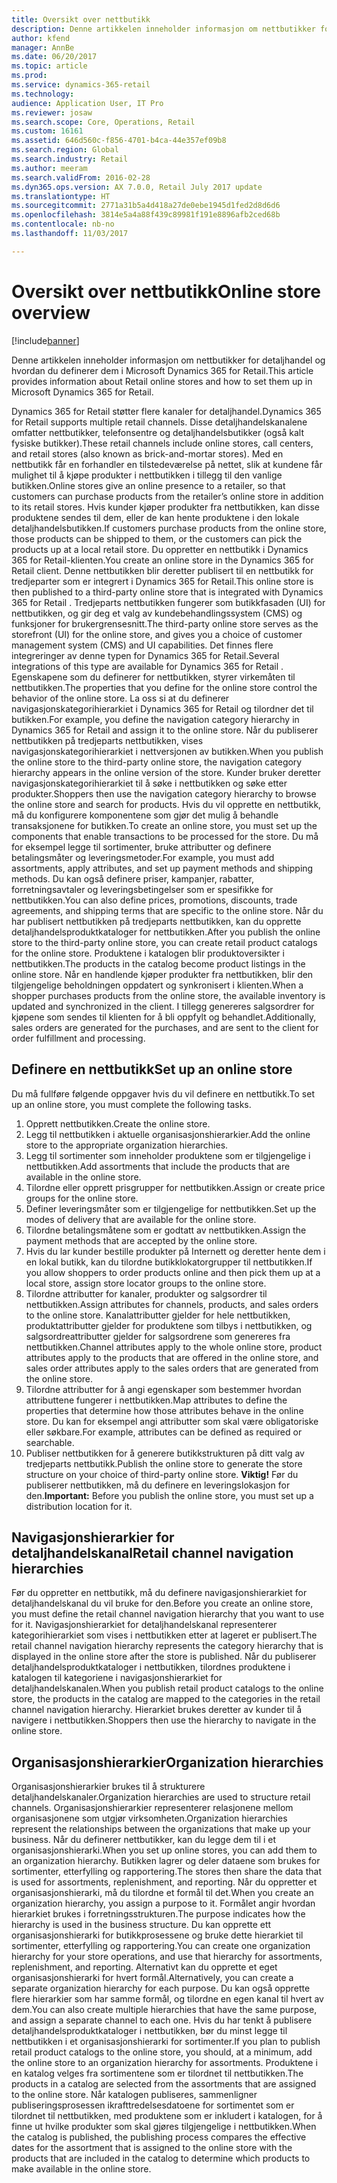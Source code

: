 ```yaml
---
title: Oversikt over nettbutikk
description: Denne artikkelen inneholder informasjon om nettbutikker for detaljhandel og hvordan du definerer dem i Microsoft Dynamics 365 for Retail.
author: kfend
manager: AnnBe
ms.date: 06/20/2017
ms.topic: article
ms.prod: 
ms.service: dynamics-365-retail
ms.technology: 
audience: Application User, IT Pro
ms.reviewer: josaw
ms.search.scope: Core, Operations, Retail
ms.custom: 16161
ms.assetid: 646d560c-f856-4701-b4ca-44e357ef09b8
ms.search.region: Global
ms.search.industry: Retail
ms.author: meeram
ms.search.validFrom: 2016-02-28
ms.dyn365.ops.version: AX 7.0.0, Retail July 2017 update
ms.translationtype: HT
ms.sourcegitcommit: 2771a31b5a4d418a27de0ebe1945d1fed2d8d6d6
ms.openlocfilehash: 3814e5a4a88f439c89981f191e8896afb2ced68b
ms.contentlocale: nb-no
ms.lasthandoff: 11/03/2017

---
```


# <a name="online-store-overview"></a><span data-ttu-id="a8720-103">Oversikt over nettbutikk</span><span class="sxs-lookup"><span data-stu-id="a8720-103">Online store overview</span></span>

[!include[banner](includes/banner.md)]


<span data-ttu-id="a8720-104">Denne artikkelen inneholder informasjon om nettbutikker for detaljhandel og hvordan du definerer dem i Microsoft Dynamics 365 for Retail.</span><span class="sxs-lookup"><span data-stu-id="a8720-104">This article provides information about Retail online stores and how to set them up in Microsoft Dynamics 365 for Retail.</span></span>

<span data-ttu-id="a8720-105">Dynamics 365 for Retail støtter flere kanaler for detaljhandel.</span><span class="sxs-lookup"><span data-stu-id="a8720-105">Dynamics 365 for Retail supports multiple retail channels.</span></span> <span data-ttu-id="a8720-106">Disse detaljhandelskanalene omfatter nettbutikker, telefonsentre og detaljhandelsbutikker (også kalt fysiske butikker).</span><span class="sxs-lookup"><span data-stu-id="a8720-106">These retail channels include online stores, call centers, and retail stores (also known as brick-and-mortar stores).</span></span> <span data-ttu-id="a8720-107">Med en nettbutikk får en forhandler en tilstedeværelse på nettet, slik at kundene får mulighet til å kjøpe produkter i nettbutikken i tillegg til den vanlige butikken.</span><span class="sxs-lookup"><span data-stu-id="a8720-107">Online stores give an online presence to a retailer, so that customers can purchase products from the retailer’s online store in addition to its retail stores.</span></span> <span data-ttu-id="a8720-108">Hvis kunder kjøper produkter fra nettbutikken, kan disse produktene sendes til dem, eller de kan hente produktene i den lokale detaljhandelsbutikken.</span><span class="sxs-lookup"><span data-stu-id="a8720-108">If customers purchase products from the online store, those products can be shipped to them, or the customers can pick the products up at a local retail store.</span></span> <span data-ttu-id="a8720-109">Du oppretter en nettbutikk i Dynamics 365 for Retail-klienten.</span><span class="sxs-lookup"><span data-stu-id="a8720-109">You create an online store in the Dynamics 365 for Retail client.</span></span> <span data-ttu-id="a8720-110">Denne nettbutikken blir deretter publisert til en nettbutikk for tredjeparter som er integrert i Dynamics 365 for Retail.</span><span class="sxs-lookup"><span data-stu-id="a8720-110">This online store is then published to a third-party online store that is integrated with Dynamics 365 for Retail .</span></span> <span data-ttu-id="a8720-111">Tredjeparts nettbutikken fungerer som butikkfasaden (UI) for nettbutikken, og gir deg et valg av kundebehandlingssystem (CMS) og funksjoner for brukergrensesnitt.</span><span class="sxs-lookup"><span data-stu-id="a8720-111">The third-party online store serves as the storefront (UI) for the online store, and gives you a choice of customer management system (CMS) and UI capabilities.</span></span> <span data-ttu-id="a8720-112">Det finnes flere integreringer av denne typen for Dynamics 365 for Retail.</span><span class="sxs-lookup"><span data-stu-id="a8720-112">Several integrations of this type are available for Dynamics 365 for Retail .</span></span> <span data-ttu-id="a8720-113">Egenskapene som du definerer for nettbutikken, styrer virkemåten til nettbutikken.</span><span class="sxs-lookup"><span data-stu-id="a8720-113">The properties that you define for the online store control the behavior of the online store.</span></span> <span data-ttu-id="a8720-114">La oss si at du definerer navigasjonskategorihierarkiet i Dynamics 365 for Retail og tilordner det til butikken.</span><span class="sxs-lookup"><span data-stu-id="a8720-114">For example, you define the navigation category hierarchy in Dynamics 365 for Retail and assign it to the online store.</span></span> <span data-ttu-id="a8720-115">Når du publiserer nettbutikken på tredjeparts nettbutikken, vises navigasjonskategorihierarkiet i nettversjonen av butikken.</span><span class="sxs-lookup"><span data-stu-id="a8720-115">When you publish the online store to the third-party online store, the navigation category hierarchy appears in the online version of the store.</span></span> <span data-ttu-id="a8720-116">Kunder bruker deretter navigasjonskategorihierarkiet til å søke i nettbutikken og søke etter produkter.</span><span class="sxs-lookup"><span data-stu-id="a8720-116">Shoppers then use the navigation category hierarchy to browse the online store and search for products.</span></span> <span data-ttu-id="a8720-117">Hvis du vil opprette en nettbutikk, må du konfigurere komponentene som gjør det mulig å behandle transaksjonene for butikken.</span><span class="sxs-lookup"><span data-stu-id="a8720-117">To create an online store, you must set up the components that enable transactions to be processed for the store.</span></span> <span data-ttu-id="a8720-118">Du må for eksempel legge til sortimenter, bruke attributter og definere betalingsmåter og leveringsmetoder.</span><span class="sxs-lookup"><span data-stu-id="a8720-118">For example, you must add assortments, apply attributes, and set up payment methods and shipping methods.</span></span> <span data-ttu-id="a8720-119">Du kan også definere priser, kampanjer, rabatter, forretningsavtaler og leveringsbetingelser som er spesifikke for nettbutikken.</span><span class="sxs-lookup"><span data-stu-id="a8720-119">You can also define prices, promotions, discounts, trade agreements, and shipping terms that are specific to the online store.</span></span> <span data-ttu-id="a8720-120">Når du har publisert nettbutikken på tredjeparts nettbutikken, kan du opprette detaljhandelsproduktkataloger for nettbutikken.</span><span class="sxs-lookup"><span data-stu-id="a8720-120">After you publish the online store to the third-party online store, you can create retail product catalogs for the online store.</span></span> <span data-ttu-id="a8720-121">Produktene i katalogen blir produktoversikter i nettbutikken.</span><span class="sxs-lookup"><span data-stu-id="a8720-121">The products in the catalog become product listings in the online store.</span></span> <span data-ttu-id="a8720-122">Når en handlende kjøper produkter fra nettbutikken, blir den tilgjengelige beholdningen oppdatert og synkronisert i klienten.</span><span class="sxs-lookup"><span data-stu-id="a8720-122">When a shopper purchases products from the online store, the available inventory is updated and synchronized in the client.</span></span> <span data-ttu-id="a8720-123">I tillegg genereres salgsordrer for kjøpene som sendes til klienten for å bli oppfylt og behandlet.</span><span class="sxs-lookup"><span data-stu-id="a8720-123">Additionally, sales orders are generated for the purchases, and are sent to the client for order fulfillment and processing.</span></span>

## <a name="set-up-an-online-store"></a><span data-ttu-id="a8720-124">Definere en nettbutikk</span><span class="sxs-lookup"><span data-stu-id="a8720-124">Set up an online store</span></span>
<span data-ttu-id="a8720-125">Du må fullføre følgende oppgaver hvis du vil definere en nettbutikk.</span><span class="sxs-lookup"><span data-stu-id="a8720-125">To set up an online store, you must complete the following tasks.</span></span>

1.  <span data-ttu-id="a8720-126">Opprett nettbutikken.</span><span class="sxs-lookup"><span data-stu-id="a8720-126">Create the online store.</span></span>
2.  <span data-ttu-id="a8720-127">Legg til nettbutikken i aktuelle organisasjonshierarkier.</span><span class="sxs-lookup"><span data-stu-id="a8720-127">Add the online store to the appropriate organization hierarchies.</span></span>
3.  <span data-ttu-id="a8720-128">Legg til sortimenter som inneholder produktene som er tilgjengelige i nettbutikken.</span><span class="sxs-lookup"><span data-stu-id="a8720-128">Add assortments that include the products that are available in the online store.</span></span>
4.  <span data-ttu-id="a8720-129">Tilordne eller opprett prisgrupper for nettbutikken.</span><span class="sxs-lookup"><span data-stu-id="a8720-129">Assign or create price groups for the online store.</span></span>
5.  <span data-ttu-id="a8720-130">Definer leveringsmåter som er tilgjengelige for nettbutikken.</span><span class="sxs-lookup"><span data-stu-id="a8720-130">Set up the modes of delivery that are available for the online store.</span></span>
6.  <span data-ttu-id="a8720-131">Tilordne betalingsmåtene som er godtatt av nettbutikken.</span><span class="sxs-lookup"><span data-stu-id="a8720-131">Assign the payment methods that are accepted by the online store.</span></span>
7.  <span data-ttu-id="a8720-132">Hvis du lar kunder bestille produkter på Internett og deretter hente dem i en lokal butikk, kan du tilordne butikklokatorgrupper til nettbutikken.</span><span class="sxs-lookup"><span data-stu-id="a8720-132">If you allow shoppers to order products online and then pick them up at a local store, assign store locator groups to the online store.</span></span>
8.  <span data-ttu-id="a8720-133">Tilordne attributter for kanaler, produkter og salgsordrer til nettbutikken.</span><span class="sxs-lookup"><span data-stu-id="a8720-133">Assign attributes for channels, products, and sales orders to the online store.</span></span> <span data-ttu-id="a8720-134">Kanalattributter gjelder for hele nettbutikken, produktattributter gjelder for produktene som tilbys i nettbutikken, og salgsordreattributter gjelder for salgsordrene som genereres fra nettbutikken.</span><span class="sxs-lookup"><span data-stu-id="a8720-134">Channel attributes apply to the whole online store, product attributes apply to the products that are offered in the online store, and sales order attributes apply to the sales orders that are generated from the online store.</span></span>
9.  <span data-ttu-id="a8720-135">Tilordne attributter for å angi egenskaper som bestemmer hvordan attributtene fungerer i nettbutikken.</span><span class="sxs-lookup"><span data-stu-id="a8720-135">Map attributes to define the properties that determine how those attributes behave in the online store.</span></span> <span data-ttu-id="a8720-136">Du kan for eksempel angi attributter som skal være obligatoriske eller søkbare.</span><span class="sxs-lookup"><span data-stu-id="a8720-136">For example, attributes can be defined as required or searchable.</span></span>
10. <span data-ttu-id="a8720-137">Publiser nettbutikken for å generere butikkstrukturen på ditt valg av tredjeparts nettbutikk.</span><span class="sxs-lookup"><span data-stu-id="a8720-137">Publish the online store to generate the store structure on your choice of third-party online store.</span></span> <span data-ttu-id="a8720-138">**Viktig!** Før du publiserer nettbutikken, må du definere en leveringslokasjon for den.</span><span class="sxs-lookup"><span data-stu-id="a8720-138">**Important:** Before you publish the online store, you must set up a distribution location for it.</span></span>

## <a name="retail-channel-navigation-hierarchies"></a><span data-ttu-id="a8720-139">Navigasjonshierarkier for detaljhandelskanal</span><span class="sxs-lookup"><span data-stu-id="a8720-139">Retail channel navigation hierarchies</span></span>
<span data-ttu-id="a8720-140">Før du oppretter en nettbutikk, må du definere navigasjonshierarkiet for detaljhandelskanal du vil bruke for den.</span><span class="sxs-lookup"><span data-stu-id="a8720-140">Before you create an online store, you must define the retail channel navigation hierarchy that you want to use for it.</span></span> <span data-ttu-id="a8720-141">Navigasjonshierarkiet for detaljhandelskanal representerer kategorihierarkiet som vises i nettbutikken etter at lageret er publisert.</span><span class="sxs-lookup"><span data-stu-id="a8720-141">The retail channel navigation hierarchy represents the category hierarchy that is displayed in the online store after the store is published.</span></span> <span data-ttu-id="a8720-142">Når du publiserer detaljhandelsproduktkataloger i nettbutikken, tilordnes produktene i katalogen til kategoriene i navigasjonshierarkiet for detaljhandelskanalen.</span><span class="sxs-lookup"><span data-stu-id="a8720-142">When you publish retail product catalogs to the online store, the products in the catalog are mapped to the categories in the retail channel navigation hierarchy.</span></span> <span data-ttu-id="a8720-143">Hierarkiet brukes deretter av kunder til å navigere i nettbutikken.</span><span class="sxs-lookup"><span data-stu-id="a8720-143">Shoppers then use the hierarchy to navigate in the online store.</span></span>

## <a name="organization-hierarchies"></a><span data-ttu-id="a8720-144">Organisasjonshierarkier</span><span class="sxs-lookup"><span data-stu-id="a8720-144">Organization hierarchies</span></span>
<span data-ttu-id="a8720-145">Organisasjonshierarkier brukes til å strukturere detaljhandelskanaler.</span><span class="sxs-lookup"><span data-stu-id="a8720-145">Organization hierarchies are used to structure retail channels.</span></span> <span data-ttu-id="a8720-146">Organisasjonshierarkier representerer relasjonene mellom organisasjonene som utgjør virksomheten.</span><span class="sxs-lookup"><span data-stu-id="a8720-146">Organization hierarchies represent the relationships between the organizations that make up your business.</span></span> <span data-ttu-id="a8720-147">Når du definerer nettbutikker, kan du legge dem til i et organisasjonshierarki.</span><span class="sxs-lookup"><span data-stu-id="a8720-147">When you set up online stores, you can add them to an organization hierarchy.</span></span> <span data-ttu-id="a8720-148">Butikken lagrer og deler dataene som brukes for sortimenter, etterfylling og rapportering.</span><span class="sxs-lookup"><span data-stu-id="a8720-148">The stores then share the data that is used for assortments, replenishment, and reporting.</span></span> <span data-ttu-id="a8720-149">Når du oppretter et organisasjonshierarki, må du tilordne et formål til det.</span><span class="sxs-lookup"><span data-stu-id="a8720-149">When you create an organization hierarchy, you assign a purpose to it.</span></span> <span data-ttu-id="a8720-150">Formålet angir hvordan hierarkiet brukes i forretningsstrukturen.</span><span class="sxs-lookup"><span data-stu-id="a8720-150">The purpose indicates how the hierarchy is used in the business structure.</span></span> <span data-ttu-id="a8720-151">Du kan opprette ett organisasjonshierarki for butikkprosessene og bruke dette hierarkiet til sortimenter, etterfylling og rapportering.</span><span class="sxs-lookup"><span data-stu-id="a8720-151">You can create one organization hierarchy for your store operations, and use that hierarchy for assortments, replenishment, and reporting.</span></span> <span data-ttu-id="a8720-152">Alternativt kan du opprette et eget organisasjonshierarki for hvert formål.</span><span class="sxs-lookup"><span data-stu-id="a8720-152">Alternatively, you can create a separate organization hierarchy for each purpose.</span></span> <span data-ttu-id="a8720-153">Du kan også opprette flere hierarkier som har samme formål, og tilordne en egen kanal til hvert av dem.</span><span class="sxs-lookup"><span data-stu-id="a8720-153">You can also create multiple hierarchies that have the same purpose, and assign a separate channel to each one.</span></span> <span data-ttu-id="a8720-154">Hvis du har tenkt å publisere detaljhandelsproduktkataloger i nettbutikken, bør du minst legge til nettbutikken i et organisasjonshierarki for sortimenter.</span><span class="sxs-lookup"><span data-stu-id="a8720-154">If you plan to publish retail product catalogs to the online store, you should, at a minimum, add the online store to an organization hierarchy for assortments.</span></span> <span data-ttu-id="a8720-155">Produktene i en katalog velges fra sortimentene som er tilordnet til nettbutikken.</span><span class="sxs-lookup"><span data-stu-id="a8720-155">The products in a catalog are selected from the assortments that are assigned to the online store.</span></span> <span data-ttu-id="a8720-156">Når katalogen publiseres, sammenligner publiseringsprosessen ikrafttredelsesdatoene for sortimentet som er tilordnet til nettbutikken, med produktene som er inkludert i katalogen, for å finne ut hvilke produkter som skal gjøres tilgjengelige i nettbutikken.</span><span class="sxs-lookup"><span data-stu-id="a8720-156">When the catalog is published, the publishing process compares the effective dates for the assortment that is assigned to the online store with the products that are included in the catalog to determine which products to make available in the online store.</span></span>




